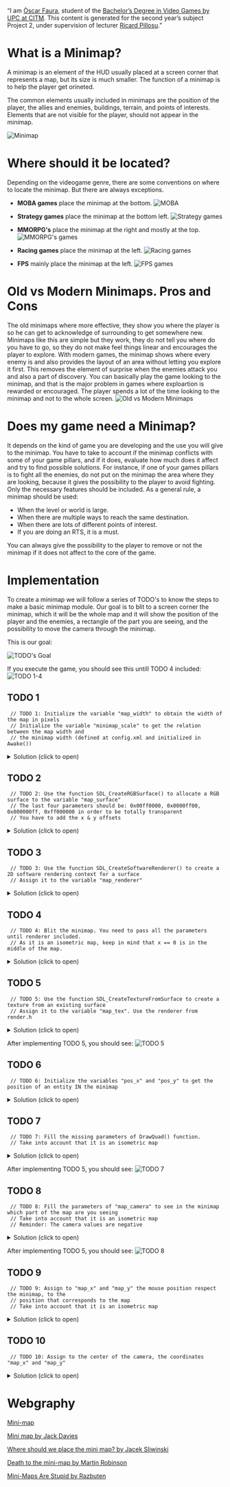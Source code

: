 ﻿“I am [Òscar Faura](https://www.linkedin.com/in/ofaura21/ "LinkedIn"), student of the [Bachelor’s Degree in Video Games by UPC at CITM](https://www.citm.upc.edu/ing/estudis/graus-videojocs/ "Link to the Degree"). This content is generated for the second year’s subject Project 2, under supervision of lecturer [Ricard Pillosu](https://es.linkedin.com/in/ricardpillosu "LinkedIn").”

# What is a Minimap?
A minimap is an element of the HUD usually placed at a screen corner that represents a map, but its size is much smaller. The function of a minimap is to help the player get orineted.

The common elements usually included in minimaps are the position of the player, the allies and enemies, buildings, terrain, and points of interests. Elements that are not visible for the player, should not appear in the minimap.   

![Minimap](Images/minimaps.png "Minimaps")


# Where should it be located?
Depending on the videogame genre, there are some conventions on where to locate the minimap. But there are always exceptions.


* **MOBA games** place the minimap at the bottom.
![MOBA](Images/moba.png "LoL - Heroes of the Storm - Dota 2")


* **Strategy games** place the minimap at the bottom left.
![Strategy games](Images/strategy.png "civ VI - Starcraft 2 - WarCraft 3")


* **MMORPG's** place the minimap at the right and mostly at the top.
![MMORPG's games](Images/mmorpgs.png "World of Warcraft - Guild Wars 2 - Final Fantasy XIV")


* **Racing games** place the minimap at the left.
![Racing games](Images/racing.png "F1 2018 - Forza Horizon 4 - Need for Speed Rivals")


* **FPS** mainly place the minimap at the left.
![FPS games](Images/fps.png "Battlefield V - CS: GO - Black Ops IV")


# Old vs Modern Minimaps. Pros and Cons
The old minimaps where more effective, they show you where the player is so he can get to acknowledge of surrounding to get somewhere new. Minimaps like this are simple but they work, they do not tell you where do you have to go, so they do not make feel things linear and encourages the player to explore.
With modern games, the minimap shows where every enemy is and also provides the layout of an area without letting you explore it first. This removes the element of surprise when the enemies attack you and also a part of discovery. You can basically play the game looking to the minimap, and that is the major problem in games where exploartion is rewarded or encouraged. The player spends a lot of the time looking to the minimap and not to the whole screen.
 ![Old vs Modern Minimaps](Images/old_modern.png "Assassin's Creed IV: Black Flag - Legend of Zelda")


# Does my game need a Minimap?
It depends on the kind of game you are developing and the use you will give to the minimap. You have to take to account if the minimap conflicts with some of your game pillars, and if it does, evaluate how much does it affect and try to find possible solutions. For instance, if one of your games pillars is to fight all the enemies, do not put on the minimap the area where they are looking, because it gives the possibility to the player to avoid fighting. Only the necessary features should be included.
As a general rule, a minimap should be used:
* When the level or world is large.
* When there are multiple ways to reach the same destination.
* When there are lots of different points of interest.
* If you are doing an RTS, it is a must.

You can always give the possibility to the player to remove or not the minimap if it does not affect to the core of the game.


# Implementation
To create a minimap we will follow a series of TODO's to know the steps to make a basic minimap module. Our goal is to blit to a screen corner the minimap, which it will be the whole map and it will show the position of the player and the enemies, a rectangle of the part you are seeing, and the possibility to move the camera through the minimap.

This is our goal:


![TODO's Goal](Images/todo_goal.GIF "Goal")


If you execute the game, you should see this untill TODO 4 included:
![TODO 1-4](Images/TODOS_in-game/TODO_0-4.JPG "TODO 1-4")


## TODO 1
```
 // TODO 1: Initialize the variable "map_width" to obtain the width of the map in pixels
 // Initialize the variable "minimap_scale" to get the relation between the map width and
 // the minimap width (defined at config.xml and initialized in Awake())
```
<details> 
  <summary>Solution (click to open)</summary>
  <p> 
     <img src="https://github.com/ofaura/Minimap/blob/master/docs/Images/TODO's%20Solutions/TODO_1.JPG">
  </p>
</details>


## TODO 2
```
 // TODO 2: Use the function SDL_CreateRGBSurface() to allocate a RGB surface to the variable "map_surface"
 // The last four parameters should be: 0x00ff0000, 0x0000ff00, 0x000000ff, 0xff000000 in order to be totally transparent
 // You have to add the x & y offsets
```
<details> 
  <summary>Solution (click to open)</summary>
  <p> 
     <img src="https://github.com/ofaura/Minimap/blob/master/docs/Images/TODO's%20Solutions/TODO_2.JPG">
  </p>
</details>


## TODO 3
```
 // TODO 3: Use the function SDL_CreateSoftwareRenderer() to create a 2D software rendering context for a surface
 // Assign it to the variable "map_renderer"
```
<details> 
  <summary>Solution (click to open)</summary>
  <p> 
     <img src="https://github.com/ofaura/Minimap/blob/master/docs/Images/TODO's%20Solutions/TODO_3.JPG">
  </p>
</details>


## TODO 4
```
 // TODO 4: Blit the minimap. You need to pass all the parameters until renderer included.
 // As it is an isometric map, keep in mind that x == 0 is in the middle of the map.
```
<details> 
  <summary>Solution (click to open)</summary>
  <p> 
     <img src="https://github.com/ofaura/Minimap/blob/master/docs/Images/TODO's%20Solutions/TODO_4.JPG">
  </p>
</details>


## TODO 5
```
 // TODO 5: Use the function SDL_CreateTextureFromSurface to create a texture from an existing surface
 // Assign it to the variable "map_tex". Use the renderer from render.h
```
<details> 
  <summary>Solution (click to open)</summary>
  <p> 
     <img src="https://github.com/ofaura/Minimap/blob/master/docs/Images/TODO's%20Solutions/TODO_5.JPG">
  </p>
</details>


After implementing TODO 5, you should see:
 ![TODO 5](Images/TODOS_in-game/TODO_5-6.JPG "TODO 5")


## TODO 6
```
 // TODO 6: Initialize the variables "pos_x" and "pos_y" to get the position of an entity IN the minimap
```
<details> 
  <summary>Solution (click to open)</summary>
  <p> 
     <img src="https://github.com/ofaura/Minimap/blob/master/docs/Images/TODO's%20Solutions/TODO_6.JPG">
  </p>
</details>


## TODO 7
```
 // TODO 7: Fill the missing parameters of DrawQuad() function.
 // Take into account that it is an isometric map
```
<details> 
  <summary>Solution (click to open)</summary>
  <p> 
     <img src="https://github.com/ofaura/Minimap/blob/master/docs/Images/TODO's%20Solutions/TODO_7.JPG">
  </p>
</details>


After implementing TODO 5, you should see:
 ![TODO 7](Images/TODOS_in-game/TODO_7.JPG "TODO 5")
 
 
## TODO 8
```
 // TODO 8: Fill the parameters of "map_camera"	to see in the minimap which part of the map are you seeing
 // Take into account that it is an isometric map
 // Reminder: The camera values are negative
```
<details> 
  <summary>Solution (click to open)</summary>
  <p> 
     <img src="https://github.com/ofaura/Minimap/blob/master/docs/Images/TODO's%20Solutions/TODO_8.JPG">
  </p>
</details>


After implementing TODO 5, you should see:
 ![TODO 8](Images/TODOS_in-game/TODO_8.JPG "TODO 5")
 

## TODO 9
```
 // TODO 9: Assign to "map_x" and "map_y" the mouse position respect the minimap, to the
 // position that corresponds to the map
 // Take into account that it is an isometric map
```
<details> 
  <summary>Solution (click to open)</summary>
  <p> 
     <img src="https://github.com/ofaura/Minimap/blob/master/docs/Images/TODO's%20Solutions/TODO_9.JPG">
  </p>
</details>


## TODO 10
```
 // TODO 10: Assign to the center of the camera, the coordinates "map_x" and "map_y"
```
<details> 
  <summary>Solution (click to open)</summary>
  <p> 
     <img src="https://github.com/ofaura/Minimap/blob/master/docs/Images/TODO's%20Solutions/TODO_10.JPG">
  </p>
</details>


# Webgraphy
[Mini-map](https://en.wikipedia.org/wiki/Mini-map)


[Mini map by Jack Davies](https://gameuipatterns.com/gameui/mini-map/)


[Where should we place the mini map? by Jacek Sliwinski](https://www.gamasutra.com/blogs/JacekSliwinski/20130121/185119/Where_should_we_place_the_mini_map.php)


[Death to the mini-map by Martin Robinson](https://www.eurogamer.net/articles/2014-11-01-its-time-to-tear-up-the-mini-map)


[Mini-Maps Are Stupid by Razbuten](https://www.youtube.com/watch?v=4FfG-4HKoWQ)
